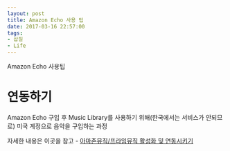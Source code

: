 ```yaml
---
layout: post
title: Amazon Echo 사용 팁 
date: 2017-03-16 22:57:00
tags:
- 삽질
- Life
---
```



Amazon Echo 사용팁

# 연동하기

Amazon Echo 구입 후 Music Library를 사용하기 위해(한국에서는 서비스가 안되므로) 미국 계정으로 음악을 구입하는 과정

자세한 내용은 이곳을 참고 - [아마존뮤직/프라임뮤직 활성화 및 연동시키기](http://blueidblues.tistory.com/18)

